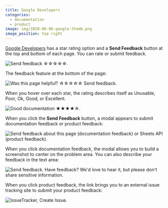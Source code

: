 ```yaml
---
title: Google Developers
categories:
  - documentation
  - product
image: img/2020-06-06-google-thumb.png
image_position: top right
---
```


[Google Developers](https://developers.google.com/) has a star rating option and a **Send Feedback** button at the top and bottom of each page. You can rate or submit feedback.

![Send feedback ☆☆☆☆☆.](/feedback-library/img/2020-06-06-google.png)

The feedback feature at the bottom of the page:

![Was this page helpful? ☆☆☆☆☆ Send feedback.](/feedback-library/img/2020-06-06-google-6.png)

When you hover over each star, the rating describes itself as Unusable, Poor, Ok, Good, or Excellent.

![Good documentation ★★★★☆.](/feedback-library/img/2020-06-06-google-4.png)

When you click the **Send Feedback** button, a modal appears to submit documentation feedback or product feedback:

![Send feedback about this page (documentation feedback) or Sheets API (product feedback).](/feedback-library/img/2020-06-06-google-2.png)

When you click documentation feedback, the modal allows you to build a screenshot to center on the problem area. You can also describe your feedback in the text area:

![Send feedback. Have feedback? We'd love to hear it, but please don't share sensitive information.](/feedback-library/img/2020-06-06-google-3.png)

When you click product feedback, the link brings you to an external issue tracking site to submit your product feedback:

![IssueTracker, Create Issue.](/feedback-library/img/2020-06-06-google-5.png)
